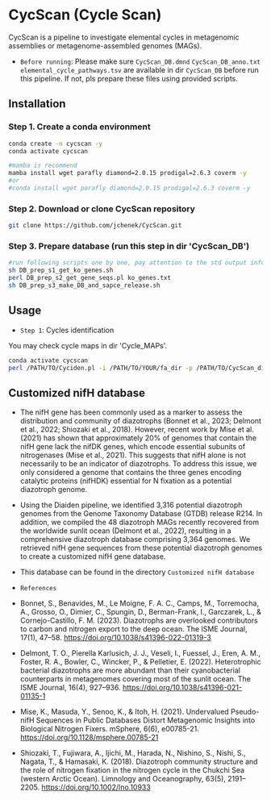 CycScan (Cycle Scan)
=======

CycScan is a pipeline to investigate elemental cycles in metagenomic assemblies or metagenome-assembled genomes (MAGs).

- `Before running`: Please make sure `CycScan_DB.dmnd` `CycScan_DB_anno.txt` `elemental_cycle_pathways.tsv` are available in dir `CycScan_DB` before run this pipeline. If not, pls prepare these files using provided scripts.

Installation
---------------

### Step 1. Create a conda environment
```sh
conda create -n cycscan -y
conda activate cycscan

#mamba is recommend
mamba install wget parafly diamond=2.0.15 prodigal=2.6.3 coverm -y 
#or
#conda install wget parafly diamond=2.0.15 prodigal=2.6.3 coverm -y
```

### Step 2. Download or clone CycScan repository
```sh
git clone https://github.com/jchenek/CycScan.git
```

### Step 3. Prepare database (run this step in dir 'CycScan_DB')
```sh
#run following scripts one by one, pay attention to the std output info of each script
sh DB_prep_s1_get_ko_genes.sh
perl DB_prep_s2_get_gene_seqs.pl ko_genes.txt
sh DB_prep_s3_make_DB_and_sapce_release.sh
```

Usage
-----

- `Step 1`: Cycles identification

You may check cycle maps in dir 'Cycle_MAPs'.

```sh
conda activate cycscan
perl /PATH/TO/Cyciden.pl -i /PATH/TO/YOUR/fa_dir -p /PATH/TO/CycScan_dir
```

Customized nifH database
-----
- The nifH gene has been commonly used as a marker to assess the distribution and community of diazotrophs (Bonnet et al., 2023; Delmont et al., 2022; Shiozaki et al., 2018). However, recent work by Mise et al. (2021) has shown that approximately 20% of genomes that contain the nifH gene lack the nifDK genes, which encode essential subunits of nitrogenases (Mise et al., 2021). This suggests that nifH alone is not necessarily to be an indicator of diazotrophs. To address this issue, we only considered a genome that contains the three genes encoding catalytic proteins (nifHDK) essential for N fixation as a potential diazotroph genome. 
- Using the Diaiden pipeline, we identified 3,316 potential diazotroph genomes from the Genome Taxonomy Database (GTDB) release R214. In addition, we compiled the 48 diazotroph MAGs recently recovered from the worldwide sunlit ocean (Delmont et al., 2022), resulting in a comprehensive diazotroph database comprising 3,364 genomes. We retrieved nifH gene sequences from these potential diazotroph genomes to create a customized nifH gene database.
- This database can be found in the directory `Customized nifH database`

- `References`
- Bonnet, S., Benavides, M., Le Moigne, F. A. C., Camps, M., Torremocha, A., Grosso, O., Dimier, C., Spungin, D., Berman-Frank, I., Garczarek, L., & Cornejo-Castillo, F. M. (2023). Diazotrophs are overlooked contributors to carbon and nitrogen export to the deep ocean. The ISME Journal, 17(1), 47–58. https://doi.org/10.1038/s41396-022-01319-3
- Delmont, T. O., Pierella Karlusich, J. J., Veseli, I., Fuessel, J., Eren, A. M., Foster, R. A., Bowler, C., Wincker, P., & Pelletier, E. (2022). Heterotrophic bacterial diazotrophs are more abundant than their cyanobacterial counterparts in metagenomes covering most of the sunlit ocean. The ISME Journal, 16(4), 927–936. https://doi.org/10.1038/s41396-021-01135-1
- Mise, K., Masuda, Y., Senoo, K., & Itoh, H. (2021). Undervalued Pseudo- nifH Sequences in Public Databases Distort Metagenomic Insights into Biological Nitrogen Fixers. mSphere, 6(6), e00785-21. https://doi.org/10.1128/msphere.00785-21
- Shiozaki, T., Fujiwara, A., Ijichi, M., Harada, N., Nishino, S., Nishi, S., Nagata, T., & Hamasaki, K. (2018). Diazotroph community structure and the role of nitrogen fixation in the nitrogen cycle in the Chukchi Sea (western Arctic Ocean). Limnology and Oceanography, 63(5), 2191–2205. https://doi.org/10.1002/lno.10933


